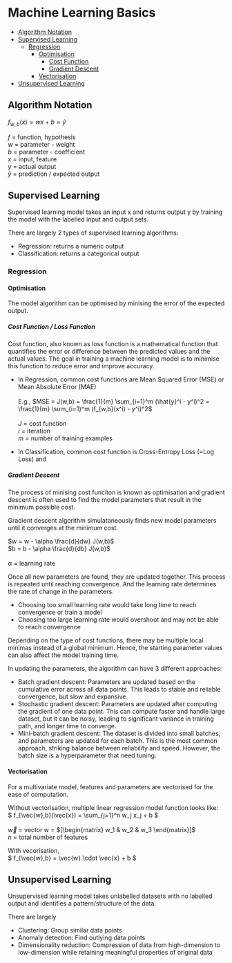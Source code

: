 # Machine Learning Basics
- [Algorithm Notation](#algorithm-notation)
- [Supervised Learning](#supervised-learning)
    - [Regression](#regression)
        - [Optimisation](#optimisation)
            - [Cost Function](#cost-function--loss-function)
            - [Gradient Descent](#gradient-descent)
        - [Vectorisation](#vectorisation)
- [Unsupervised Learning](#unsupervised-learning)


## Algorithm Notation
$f_{w,b}(x) = wx + b = \hat{y}$

$f$ = function, hypothesis <br>
$w$ = parameter - weight <br>
$b$ = parameter - coefficient <br>
$x$ = input, feature <br>
$y$ = actual output <br>
$\hat{y}$ = prediction / expected output <br>

## Supervised Learning
Supervised learning model takes an input x and returns output y by training the model with the labelled input and output sets.

There are largely 2 types of supervised learning algorithms:
- Regression: returns a numeric output
- Classification: returns a categorical output

### Regression

#### Optimisation
The model algorithm can be optimised by minising the error of the expected output.

##### Cost Function / Loss Function
Cost function, also known as loss function is a mathematical function that quantifies the error or difference between the predicted values and the actual values. The goal in training a machine learning model is to minimise this function to reduce error and improve accuracy.

- In Regression, common cost functions are Mean Squared Error (MSE) or Mean Absolute Error (MAE) <br><br>
E.g., $MSE = J(w,b) = \frac{1}{m} \sum_{i=1}^m (\hat{y}^i - y^i)^2 = \frac{1}{m} \sum_{i=1}^m (f_{w,b}(x^i) - y^i)^2$ <br><br>
$J$ = cost function <br>
$i$ = iteration <br>
$m$ = number of training examples

- In Classification, common cost function is Cross-Entropy Loss (=Log Loss) and 

##### Gradient Descent
The process of minising cost funciton is known as optimisation and gradient descent is often used to find the model parameters that result in the minimum possible cost.

Gradient descent algorithm simulataneously finds new model parameters until it converges at the minimum cost.

$w = w - \alpha \frac{d}{dw} J(w,b)$ <br>
$b = b - \alpha \frac{d}{db} J(w,b)$ <br><br>
$\alpha$ = learning rate

Once all new parameters are found, they are updated together. This process is repeated until reaching convergence. And the learning rate determines the rate of change in the parameters.

- Choosing too small learning rate would take long time to reach convergence or train a model
- Choosing too large learning rate would overshoot and may not be able to reach convergence

Depending on the type of cost functions, there may be multiple local minimas instead of a global minimum. Hence, the starting parameter values can also affect the model training time.

In updating the parameters, the algorithm can have 3 different approaches:
- Batch gradient descent: Parameters are updated based on the cumulative error across all data points. This leads to stable and reliable convergence, but slow and expansive.
- Stochastic gradient descent: Parameters are updated after computing the gradient of one data point. This can compute faster and handle large dataset, but it can be noisy, leading to significant variance in training path, and longer time to converge.
- Mini-batch gradient descent: The dataset is divided into small batches, and parameters are updated for each batch. This is the most common approach, striking balance between reliability and speed. However, the batch size is a hyperparameter that need tuning.

#### Vectorisation
For a multivariate model, features and parameters are vectorised for the ease of computation.

Without vectorisation, multiple linear regression model function looks like: <br>
$ f_{\vec{w},b}(\vec{x}) = \sum_{j=1}^n w_j x_j + b $ <br><br>
$\vec{w}$ = vector w = $[\begin{matrix} w_1 & w_2 & w_3 \end{matrix}]$ <br>
$n$ = total number of features

With vecorisation, <br>
$ f_{\vec{w},b} = \vec{w} \cdot \vec{x} + b $

## Unsupervised Learning
Unsupervised learning model takes unlabelled datasets with no labelled output and identifies a pattern/structure of the data.

There are largely 
- Clustering: Group similar data points
- Anomaly detection: Find outlying data points
- Dimensionality reduction: Compression of data from high-dimension to low-dimension while retaining meaningful properties of original data


